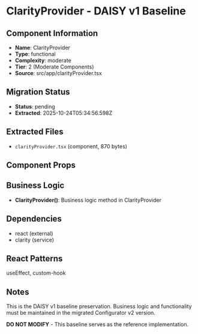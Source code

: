 # ClarityProvider - DAISY v1 Baseline

## Component Information

- **Name**: ClarityProvider
- **Type**: functional
- **Complexity**: moderate
- **Tier**: 2 (Moderate Components)
- **Source**: src/app/clarityProvider.tsx

## Migration Status

- **Status**: pending
- **Extracted**: 2025-10-24T05:34:56.598Z

## Extracted Files

- `clarityProvider.tsx` (component, 870 bytes)

## Component Props



## Business Logic

- **ClarityProvider()**: Business logic method in ClarityProvider

## Dependencies

- react (external)
- clarity (service)

## React Patterns

useEffect, custom-hook

## Notes

This is the DAISY v1 baseline preservation. Business logic and functionality
must be maintained in the migrated Configurator v2 version.

**DO NOT MODIFY** - This baseline serves as the reference implementation.
